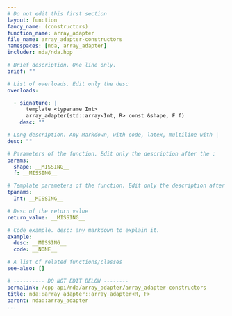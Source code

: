 ```yaml
---
# Do not edit this first section
layout: function
fancy_name: (constructors)
function_name: array_adapter
file_name: array_adapter-constructors
namespaces: [nda, array_adapter]
includer: nda/nda.hpp

# Brief description. One line only.
brief: ""

# List of overloads. Edit only the desc
overloads:

  - signature: |
      template <typename Int>
      array_adapter(std::array<Int, R> const &shape, F f)
    desc: ""

# Long description. Any Markdown, with code, latex, multiline with |
desc: ""

# Parameters of the function. Edit only the description after the :
params:
  shape: __MISSING__
  f: __MISSING__

# Template parameters of the function. Edit only the description after the :
tparams:
  Int: __MISSING__

# Desc of the return value
return_value: __MISSING__

# Code example. desc: any markdown to explain it.
example:
  desc: __MISSING__
  code: __NONE__

# A list of related functions/classes
see-also: []

# ---------- DO NOT EDIT BELOW --------
permalink: /cpp-api/nda/array_adapter/array_adapter-constructors
title: nda::array_adapter::array_adapter<R, F>
parent: nda::array_adapter
...
```


